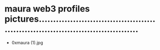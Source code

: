 # maura web3 profiles pictures........................................................................................
- 0xmaura (1).jpg
